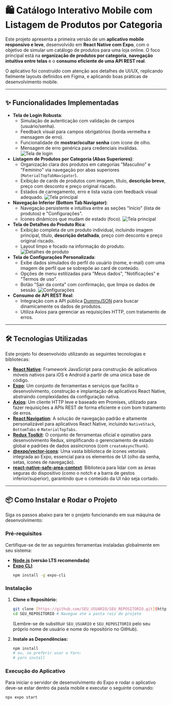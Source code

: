 # 🛍️ Catálogo Interativo Mobile com Listagem de Produtos por Categoria

Este projeto apresenta a primeira versão de um **aplicativo mobile responsivo e leve**, desenvolvido em **React Native com Expo**, com o objetivo de simular um catálogo de produtos para uma loja online. O foco principal está na **organização de produtos por categoria**, **navegação intuitiva entre telas** e o **consumo eficiente de uma API REST real**.

O aplicativo foi construído com atenção aos detalhes de UI/UX, replicando fielmente layouts definidos em Figma, e aplicando boas práticas de desenvolvimento mobile.

---

## ✨ Funcionalidades Implementadas

* **Tela de Login Robusta**:
    * Simulação de autenticação com validação de campos (usuário/senha).
    * Feedback visual para campos obrigatórios (borda vermelha e mensagem de erro).
    * Funcionalidade de **mostrar/ocultar senha** com ícone de olho.
    * Mensagem de erro genérica para credenciais inválidas.
    ![Tela de login](mobile/src/assets/log.png)
* **Listagem de Produtos por Categoria (Abas Superiores)**:
    * Organização clara dos produtos em categorias "Masculino" e "Feminino" via navegação por abas superiores (`MaterialTopTabNavigator`).
    * Exibição de cards de produtos com imagem, título, **descrição breve**, preço com desconto e preço original riscado.
    * Estados de carregamento, erro e lista vazia com feedback visual adequado.
    ![Tela principal](mobile/src/assets/fem.png)
* **Navegação Inferior (Bottom Tab Navigator)**:
    * Navegação persistente e intuitiva entre as seções "Início" (lista de produtos) e "Configurações".
    * Ícones dinâmicos que mudam de estado (foco).
    ![Tela principal](mobile/src/assets/masc.png)
* **Tela de Detalhes do Produto Rica**:
    * Exibição completa de um produto individual, incluindo imagem principal, título, **descrição detalhada**, preço com desconto e preço original riscado.
    * Layout limpo e focado na informação do produto.
    ![Detalhes de produto](mobile/src/assets/DetailsM.png)
* **Tela de Configurações Personalizada**:
    * Exibe dados simulados do perfil do usuário (nome, e-mail) com uma imagem de perfil que se sobrepõe ao card de conteúdo.
    * Opções de menu estilizadas para "Meus dados", "Notificações" e "Termos de uso".
    * Botão "Sair da conta" com confirmação, que limpa os dados de sessão.
    ![Configurações](mobile/src/assets/user.png)
* **Consumo de API REST Real**:
    * Integração com a API pública [DummyJSON](https://dummyjson.com/docs) para buscar dinamicamente os dados de produtos.
    * Utiliza Axios para gerenciar as requisições HTTP, com tratamento de erros.

---

## 🛠️ Tecnologias Utilizadas

Este projeto foi desenvolvido utilizando as seguintes tecnologias e bibliotecas:

* **[React Native](https://reactnative.dev/)**: Framework JavaScript para construção de aplicativos móveis nativos para iOS e Android a partir de uma única base de código.
* **[Expo](https://expo.dev/)**: Um conjunto de ferramentas e serviços que facilita o desenvolvimento, construção e implantação de aplicativos React Native, abstraindo complexidades da configuração nativa.
* **[Axios](https://axios-http.com/)**: Um cliente HTTP leve e baseado em Promises, utilizado para fazer requisições a APIs REST de forma eficiente e com bom tratamento de erros.
* **[React Navigation](https://reactnavigation.org/)**: A solução de navegação padrão e altamente personalizável para aplicativos React Native, incluindo `NativeStack`, `BottomTabs` e `MaterialTopTabs`.
* **[Redux Toolkit](https://redux-toolkit.js.org/)**: O conjunto de ferramentas oficial e opinativo para desenvolvimento Redux, simplificando o gerenciamento de estado global e padrões de dados assíncronos (com `createAsyncThunk`).
* **[@expo/vector-icons](https://docs.expo.dev/guides/icons/)**: Uma vasta biblioteca de ícones vetoriais integrada ao Expo, essencial para os elementos de UI (olho da senha, setas, ícones de navegação).
* **[react-native-safe-area-context](https://github.com/th3rdwave/react-native-safe-area-context)**: Biblioteca para lidar com as áreas seguras do dispositivo (como o notch e a barra de gestos inferior/superior), garantindo que o conteúdo da UI não seja cortado.

---

## 📦 Como Instalar e Rodar o Projeto

Siga os passos abaixo para ter o projeto funcionando em sua máquina de desenvolvimento:

### Pré-requisitos

Certifique-se de ter as seguintes ferramentas instaladas globalmente em seu sistema:

* **[Node.js](https://nodejs.org/en/) (versão LTS recomendada)**
* **[Expo CLI](https://docs.expo.dev/get-started/installation/)**:
    ```bash
    npm install -g expo-cli
    ```

### Instalação

1.  **Clone o Repositório:**
    ```bash
    git clone [https://github.com/SEU_USUARIO/SEU_REPOSITORIO.git](https://github.com/SEU_USUARIO/SEU_REPOSITORIO.git)
    cd SEU_REPOSITORIO # Navegue até a pasta raiz do projeto
    ```
    (Lembre-se de substituir `SEU_USUARIO` e `SEU_REPOSITORIO` pelo seu próprio nome de usuário e nome do repositório no GitHub).

2.  **Instale as Dependências:**
    ```bash
    npm install
    # ou, se preferir usar o Yarn:
    # yarn install
    ```

### Execução do Aplicativo

Para iniciar o servidor de desenvolvimento do Expo e rodar o aplicativo deve-se estar dentro da pasta mobile e executar o seguinte comando:

```bash
npx expo start
